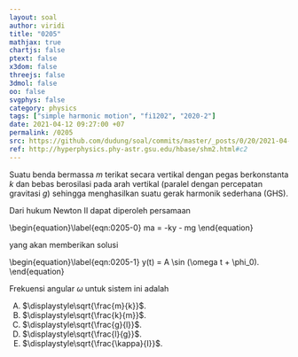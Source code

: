 ```yaml
---
layout: soal
author: viridi
title: "0205"
mathjax: true
chartjs: false
ptext: false
x3dom: false
threejs: false
3dmol: false
oo: false
svgphys: false
category: physics
tags: ["simple harmonic motion", "fi1202", "2020-2"]
date: 2021-04-12 09:27:00 +07
permalink: /0205
src: https://github.com/dudung/soal/commits/master/_posts/0/20/2021-04-12-simple-harmonic-motion-5.md
ref: http://hyperphysics.phy-astr.gsu.edu/hbase/shm2.html#c2
---
```

Suatu benda bermassa $m$ terikat secara vertikal dengan pegas berkonstanta $k$ dan bebas berosilasi pada arah vertikal (paralel dengan percepatan gravitasi $g$) sehingga menghasilkan suatu gerak harmonik sederhana (GHS).

Dari hukum Newton II dapat diperoleh persamaan

\begin{equation}\label{eqn:0205-0}
ma = -ky - mg
\end{equation}

yang akan memberikan solusi

\begin{equation}\label{eqn:0205-1}
y(t) = A \sin (\omega t + \phi_0).
\end{equation}

Frekuensi angular $\omega$ untuk sistem ini adalah

<ol type="A">
<li>$\displaystyle\sqrt{\frac{m}{k}}$.
<li>$\displaystyle\sqrt{\frac{k}{m}}$.
<li>$\displaystyle\sqrt{\frac{g}{l}}$.
<li>$\displaystyle\sqrt{\frac{l}{g}}$.
<li>$\displaystyle\sqrt{\frac{\kappa}{I}}$.

